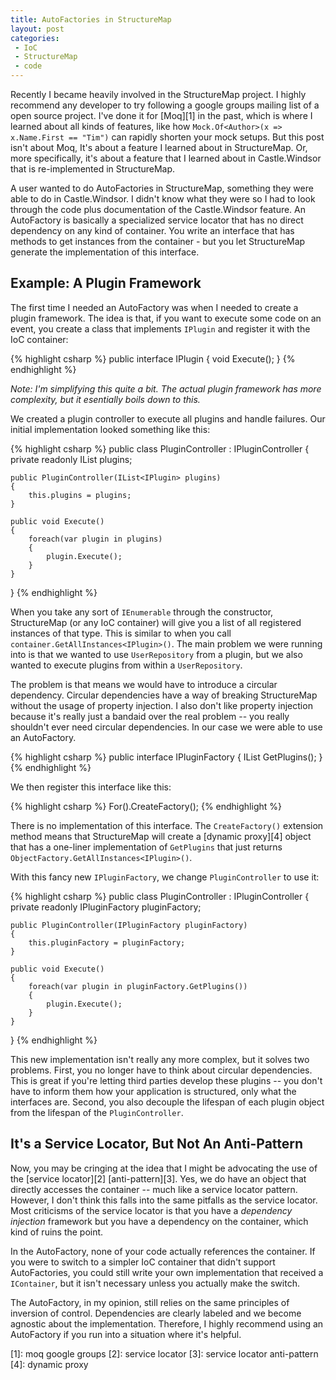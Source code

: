 ```yaml
---
title: AutoFactories in StructureMap
layout: post
categories:
 - IoC
 - StructureMap
 - code
---
```


Recently I became heavily involved in the StructureMap project. I highly recommend any developer to try 
following a google groups mailing list of a open source project. I've done it for [Moq][1] in the past,
which is where I learned about all kinds of features, like how `Mock.Of<Author>(x => x.Name.First == "Tim")`
can rapidly shorten your mock setups. But this post isn't about Moq, It's about a feature I learned about
in StructureMap. Or, more specifically, it's about a feature that I learned about in Castle.Windsor that
is re-implemented in StructureMap.

A user wanted to do AutoFactories in StructureMap, something they were able to do in Castle.Windsor. I didn't
know what they were so I had to look through the code plus documentation of the Castle.Windsor feature. An
AutoFactory is basically a specialized service locator that has no direct dependency on any kind of container.
You write an interface that has methods to get instances from the container - but you let StructureMap generate
the implementation of this interface. 

Example: A Plugin Framework
---------------------------

The first time I needed an AutoFactory was when I needed to create a plugin framework. The idea is that, if 
you want to execute some code on an event, you create a class that implements `IPlugin` and register it with
the IoC container:

{% highlight csharp %}
public interface IPlugin
{
	void Execute();
}
{% endhighlight %}

_Note: I'm simplifying this quite a bit. The actual plugin framework has more complexity, but it esentially 
boils down to this._

We created a plugin controller to execute all plugins and handle failures. Our initial implementation
looked something like this:

{% highlight csharp %}
public class PluginController : IPluginController
{
	private readonly IList<IPlugin> plugins;

	public PluginController(IList<IPlugin> plugins) 
	{
		this.plugins = plugins;
	}

	public void Execute() 
	{
		foreach(var plugin in plugins) 
		{
			plugin.Execute();
		}
	}
}
{% endhighlight %}

When you take any sort of `IEnumerable` through the constructor, StructureMap (or any IoC container) will 
give you a list of all registered instances of that type. This is similar to when you call 
`container.GetAllInstances<IPlugin>()`. The main problem we were running into is that we wanted to use
`UserRepository` from a plugin, but we also wanted to execute plugins from within a `UserRepository`. 

The problem is that means we would have to introduce a circular dependency. Circular dependencies have a way
of breaking StructureMap without the usage of property injection. I also don't like property injection because
it's really just a bandaid over the real problem -- you really shouldn't ever need circular dependencies. In
our case we were able to use an AutoFactory.

{% highlight csharp %}
public interface IPluginFactory
{
	IList<IPlugin> GetPlugins();
}
{% endhighlight %}

We then register this interface like this:

{% highlight csharp %}
For<IPluginFactory>().CreateFactory();
{% endhighlight %}

There is no implementation of this interface. The `CreateFactory()` extension method means that StructureMap
will create a [dynamic proxy][4] object that has a one-liner implementation of `GetPlugins` that just returns
`ObjectFactory.GetAllInstances<IPlugin>()`. 

With this fancy new `IPluginFactory`, we change `PluginController` to use it:

{% highlight csharp %}
public class PluginController : IPluginController
{
	private readonly IPluginFactory pluginFactory;

	public PluginController(IPluginFactory pluginFactory) 
	{
		this.pluginFactory = pluginFactory;
	}

	public void Execute() 
	{
		foreach(var plugin in pluginFactory.GetPlugins()) 
		{
			plugin.Execute();
		}
	}
}
{% endhighlight %}

This new implementation isn't really any more complex, but it solves two problems. First, you no longer
have to think about circular dependencies. This is great if you're letting third parties develop these 
plugins -- you don't have to inform them how your application is structured, only what the interfaces are.
Second, you also decouple the lifespan of each plugin object from the lifespan of the `PluginController`.

It's a Service Locator, But Not An Anti-Pattern
-----------------------------------------------

Now, you may be cringing at the idea that I might be advocating the use of the [service locator][2] 
[anti-pattern][3]. Yes, we do have an object that directly accesses the container -- much like a service
locator pattern. However, I don't think this falls into the same pitfalls as the service locator. Most
criticisms of the service locator is that you have a _dependency injection_ framework but you have a 
dependency on the container, which kind of ruins the point. 

In the AutoFactory, none of your code actually references the container. If you were to switch to a simpler
IoC container that didn't support AutoFactories, you could still write your own implementation that received
a `IContainer`, but it isn't necessary unless you actually make the switch.

The AutoFactory, in my opinion, still relies on the same principles of inversion of control. Dependencies are
clearly labeled and we become agnostic about the implementation. Therefore, I highly recommend using an 
AutoFactory if you run into a situation where it's helpful.


 [1]: moq google groups
 [2]: service locator
 [3]: service locator anti-pattern
 [4]: dynamic proxy

